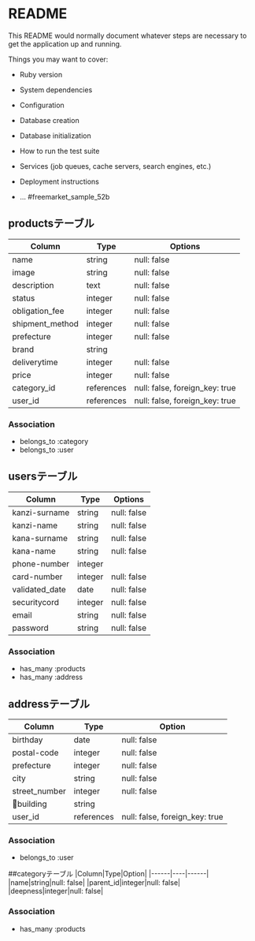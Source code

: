 # README

This README would normally document whatever steps are necessary to get the
application up and running.

Things you may want to cover:

* Ruby version

* System dependencies

* Configuration

* Database creation

* Database initialization

* How to run the test suite

* Services (job queues, cache servers, search engines, etc.)

* Deployment instructions

* ...
#freemarket_sample_52b
## productsテーブル

|Column|Type|Options|
|------|----|-------|
|name|string|null: false|
|image|string|null: false|
|description|text|null: false|
|status|integer|null: false|
|obligation_fee|integer|null: false|
|shipment_method|integer|null: false|
|prefecture|integer|null: false|
|brand|string|
|deliverytime|integer|null: false|
|price|integer|null: false|
|category_id|references|null: false, foreign_key: true|
|user_id|references|null: false, foreign_key: true|
### Association
- belongs_to :category
- belongs_to :user

## usersテーブル

|Column|Type|Options|
|------|----|-------|
|kanzi-surname|string|null: false|
|kanzi-name|string|null: false|
|kana-surname|string|null: false|
|kana-name|string|null: false|
|phone-number|integer|
|card-number|integer|null: false|
|validated_date|date|null: false|
|securitycord|integer|null: false|
|email|string|null: false|
|password|string|null: false|

### Association
- has_many :products
- has_many :address

## addressテーブル
|Column|Type|Option|
|------|----|------|
|birthday|date|null: false|
|postal-code|integer|null: false|
|prefecture|integer|null: false|
|city|string|null: false|
|street_number|integer|null: false|
|building|string|
|user_id|references|null: false, foreign_key: true|

### Association
- belongs_to :user

##categoryテーブル
|Column|Type|Option|
|------|----|------|
|name|string|null: false|
|parent_id|integer|null: false|
|deepness|integer|null: false|

### Association
- has_many :products

